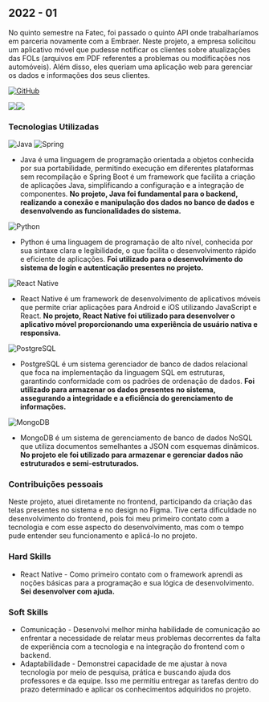 ## 2022 - 01
No quinto semestre na Fatec, foi passado o quinto API onde trabalharíamos em parceria novamente com a Embraer. Neste projeto, a empresa solicitou um aplicativo móvel que pudesse notificar os clientes sobre atualizações das FOLs (arquivos em PDF referentes a problemas ou modificações nos automóveis). Além disso, eles queriam uma aplicação web para gerenciar os dados e informações dos seus clientes.

[![GitHub](https://img.shields.io/badge/GitHub-000000?style=for-the-badge&logo=github&logoColor=white&color=696969)](https://github.com/Vitor-y/eFol-app)

<div style="display: flex;">
  <img src="https://github.com/Vitor-y/eFol-app/blob/main/docs/Wireframes/Sprint%202/application.gif"/> 
  <img src="https://github.com/Vitor-y/eFol-app/blob/main/docs/Wireframes/Sprint%201/Search-doc.gif"/> 
</div>

### Tecnologias Utilizadas

![Java](https://img.shields.io/badge/java-%23ED8B00.svg?style=for-the-badge&logo=openjdk&logoColor=white) ![Spring](https://img.shields.io/badge/spring-%236DB33F.svg?style=for-the-badge&logo=spring&logoColor=white)
- Java é uma linguagem de programação orientada a objetos conhecida por sua portabilidade, permitindo execução em diferentes plataformas sem recompilação e Spring Boot é um framework que facilita a criação de aplicações Java, simplificando a configuração e a integração de componentes. **No projeto, Java foi fundamental para o backend, realizando a conexão e manipulação dos dados no banco de dados e desenvolvendo as funcionalidades do sistema.**

![Python](https://img.shields.io/badge/python-3670A0?style=for-the-badge&logo=python&logoColor=ffdd54)
- Python é uma linguagem de programação de alto nível, conhecida por sua sintaxe clara e legibilidade, o que facilita o desenvolvimento rápido e eficiente de aplicações. **Foi utilizado para o desenvolvimento do sistema de login e autenticação presentes no projeto.**

![React Native](https://img.shields.io/badge/React_Native-20232A?style=for-the-badge&logo=react&logoColor=61DAFB)
- React Native é um framework de desenvolvimento de aplicativos móveis que permite criar aplicações para Android e iOS utilizando JavaScript e React. **No projeto, React Native foi utilizado para desenvolver o aplicativo móvel proporcionando uma experiência de usuário nativa e responsiva.**

![PostgreSQL](https://img.shields.io/badge/PostgreSQL-000000?style=for-the-badge&logo=postgresql&logoColor=blue&color=696969)
- PostgreSQL é um sistema gerenciador de banco de dados relacional que foca na implementação da linguagem SQL em estruturas, garantindo conformidade com os padrões de ordenação de dados. **Foi utilizado para armazenar os dados presentes no sistema, assegurando a integridade e a eficiência do gerenciamento de informações.**

![MongoDB](https://img.shields.io/badge/MongoDB-%234ea94b.svg?style=for-the-badge&logo=mongodb&logoColor=white)
- MongoDB é um sistema de gerenciamento de banco de dados NoSQL que utiliza documentos semelhantes a JSON com esquemas dinâmicos. **No projeto ele foi utilizado para armazenar e gerenciar dados não estruturados e semi-estruturados.** 

### Contribuições pessoais 

Neste projeto, atuei diretamente no frontend, participando da criação das telas presentes no sistema e no design no Figma. Tive certa dificuldade no desenvolvimento do frontend, pois foi meu primeiro contato com a tecnologia e com esse aspecto do desenvolvimento, mas com o tempo pude entender seu funcionamento e aplicá-lo no projeto.

### Hard Skills 

- React Native - Como primeiro contato com o framework aprendi as noções básicas para a programação e sua lógica de desenvolvimento. **Sei desenvolver com ajuda.**

### Soft Skills 

- Comunicação - Desenvolvi melhor minha habilidade de comunicação ao enfrentar a necessidade de relatar meus problemas decorrentes da falta de experiência com a tecnologia e na integração do frontend com o backend.
- Adaptabilidade - Demonstrei capacidade de me ajustar à nova tecnologia por meio de pesquisa, prática e buscando ajuda dos professores e da equipe. Isso me permitiu entregar as tarefas dentro do prazo determinado e aplicar os conhecimentos adquiridos no projeto.
